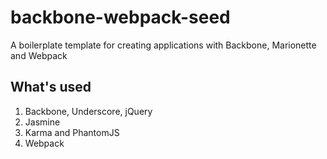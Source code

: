 # backbone-webpack-seed
A boilerplate template for creating applications with Backbone, Marionette and Webpack

## What's used 

1) Backbone, Underscore, jQuery
2) Jasmine
3) Karma and PhantomJS
4) Webpack
